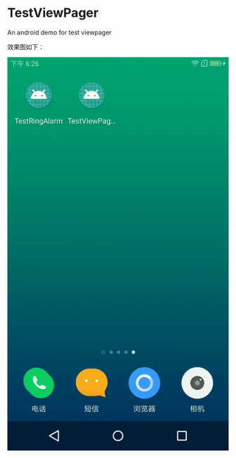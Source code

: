 # TestViewPager
An android demo for test viewpager

效果图如下：

![image](https://github.com/ytuglt/TestViewPager/blob/master/images/show.gif)
